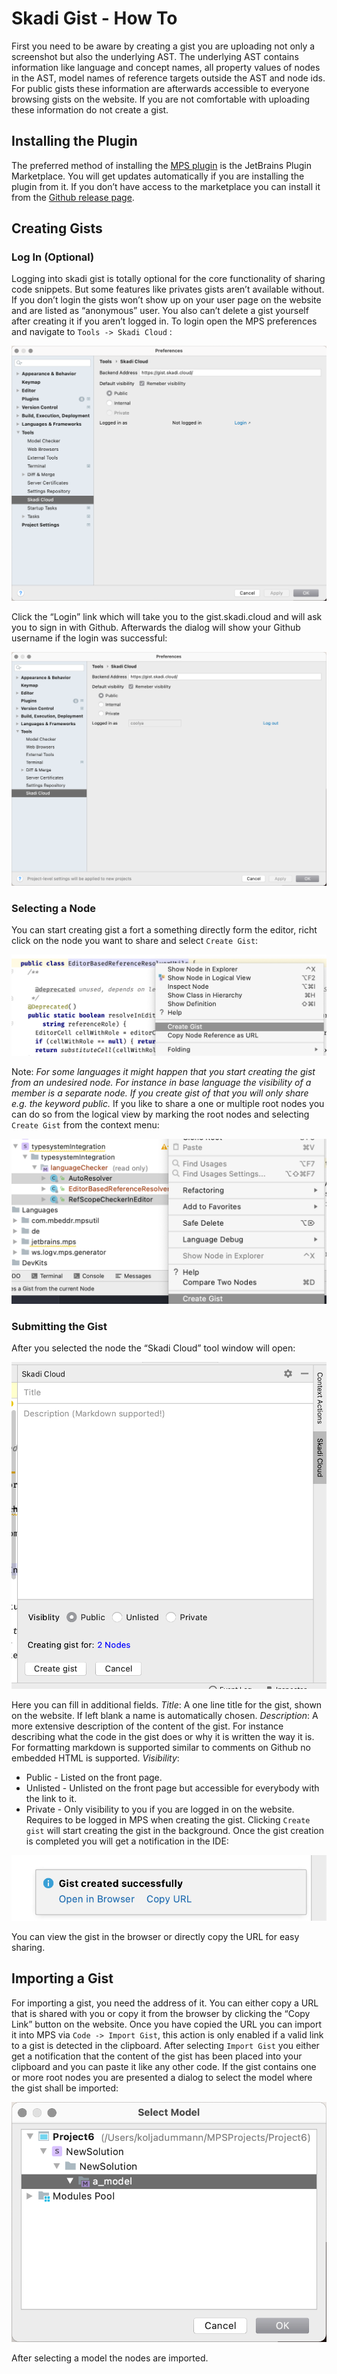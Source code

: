 # Skadi Gist - How To
First you need to be aware by creating a gist you are uploading not only a screenshot but also the underlying AST. The underlying AST contains information like language and concept names, all property values of nodes in the AST, model names of reference targets outside the AST and node ids. For public gists these information are afterwards accessible to everyone browsing gists on the website. If you are not comfortable with uploading these information do not create a gist. 
## Installing the Plugin 
The preferred method of installing the [MPS plugin](https://plugins.jetbrains.com/plugin/17752-skadi-cloud--gist) is the JetBrains Plugin Marketplace. You will get updates automatically if you are installing the plugin from it. 
If you don’t have access to the marketplace you can install it from the [Github release page](https://github.com/skadi-cloud/gist/releases).
## Creating Gists 
### Log In (Optional) 
Logging into skadi gist is totally optional for the core functionality of sharing code snippets. But some features like privates gists aren’t available without. If you don’t login the gists won’t show up on your user page on the website and are listed as “anonymous” user. You also can’t delete a gist yourself after creating it if you aren’t logged in. 
To login open the MPS preferences and navigate to `Tools -> Skadi Cloud` :

![](how-to/CleanShot%202021-10-10%20at%2019.14.58.png)

Click the “Login” link which will take you to the gist.skadi.cloud and will ask you to sign in with Github. Afterwards the dialog will show your Github username if the login was successful:

![](how-to/CleanShot%202021-10-10%20at%2019.18.12.png)

### Selecting a Node
You can start creating gist a fort a something directly form the editor, richt click on the node you want to share and select `Create Gist`:

![](how-to/CleanShot%202021-10-10%20at%2018.40.35.png)

Note: *For some languages it might happen that you start creating the gist from an undesired node. For instance in base language the visibility of a member is a separate node. If you create gist of that you will only share e.g. the keyword public.*
If you like to share a one or multiple root nodes you can do so from the logical view by marking the root nodes and selecting `Create Gist` from the context menu:

![](how-to/CleanShot%202021-10-10%20at%2018.53.09.png)

### Submitting the Gist 
After you selected the node the “Skadi Cloud” tool window will open:

![](how-to/CleanShot%202021-10-10%20at%2018.57.50.png)

Here you can fill in additional fields. 
*Title*: A one line title for the gist, shown on the website. If left blank a name is automatically chosen. 
*Description*: A more extensive description of the content of the gist. For instance describing what the code in the gist does or why it is written the way it is. For formatting markdown is supported similar to comments on Github no embedded HTML is supported. 
*Visibility*: 
- Public - Listed on the front page. 
- Unlisted - Unlisted on the front page but accessible for everybody with the link to it. 
- Private - Only visibility to you if you are logged in on the website. Requires to be logged in MPS when creating the gist. 
Clicking `Create gist` will start creating the gist in the background. Once the gist creation is completed you will get a notification in the IDE:

![](how-to/CleanShot%202021-10-10%20at%2019.20.57.png)

You can view the gist in the browser or directly copy the URL for easy sharing. 
## Importing a Gist 
For importing a gist, you need the address of it. You can either copy a URL that is shared with you or copy it from the browser by clicking the “Copy Link” button on the website. 
Once you have copied the URL you can import it into MPS via `Code -> Import Gist`, this action is only enabled if a valid link to a gist is detected in the clipboard. 
After selecting `Import Gist` you either get a notification that the content of the gist has been placed into your clipboard and you can paste it like any other code. If the gist contains one or more root nodes you are presented a dialog to select the model where the gist shall be imported:

![](how-to/CleanShot%202021-10-10%20at%2019.38.47.png)

After selecting a model the nodes are imported. 

